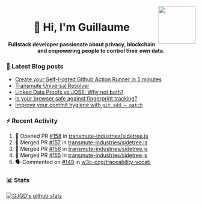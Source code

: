 <img align='right' src='https://user-images.githubusercontent.com/5713670/87202985-820dcb80-c2b6-11ea-9f56-7ec461c497c3.gif' width='100"'>

<h1 align="center">👋 Hi, I'm Guillaume</h1>
<h4 align="center">Fullstack developer passionate about privacy, blockchain and empowering people to control their own data.

### 📝 Latest Blog posts

<!-- BLOG-POST-LIST:START -->
- [Create your Self-Hosted Github Action Runner in 5 minutes](https://medium.com/@gjgd/create-your-self-hosted-github-action-runner-in-5-minutes-a9eff615edc4?source=rss-35e0d58bf235------2)
- [Transmute Universal Resolver](https://medium.com/transmute-techtalk/transmute-universal-resolver-b6c8509858f?source=rss-35e0d58bf235------2)
- [Linked Data Proofs vs JOSE: Why not both?](https://medium.com/transmute-techtalk/linked-data-proofs-vs-jose-why-not-both-1594393418cc?source=rss-35e0d58bf235------2)
- [Is your browser safe against fingerprint tracking?](https://medium.com/@gjgd/is-your-browser-safe-against-fingerprint-tracking-6126952b805b?source=rss-35e0d58bf235------2)
- [Improve your commit hygiene with `git add — patch`](https://medium.com/transmute-techtalk/improve-your-commit-hygiene-with-git-add-patch-3b7dd9c117c4?source=rss-35e0d58bf235------2)
<!-- BLOG-POST-LIST:END -->

### :zap: Recent Activity

<!--START_SECTION:activity-->
1. 💪 Opened PR [#158](https://github.com/transmute-industries/sidetree.js/pull/158) in [transmute-industries/sidetree.js](https://github.com/transmute-industries/sidetree.js)
2. 🎉 Merged PR [#157](https://github.com/transmute-industries/sidetree.js/pull/157) in [transmute-industries/sidetree.js](https://github.com/transmute-industries/sidetree.js)
3. 🎉 Merged PR [#156](https://github.com/transmute-industries/sidetree.js/pull/156) in [transmute-industries/sidetree.js](https://github.com/transmute-industries/sidetree.js)
4. 🎉 Merged PR [#155](https://github.com/transmute-industries/sidetree.js/pull/155) in [transmute-industries/sidetree.js](https://github.com/transmute-industries/sidetree.js)
5. 🗣 Commented on [#149](https://github.com/w3c-ccg/traceability-vocab/issues/149) in [w3c-ccg/traceability-vocab](https://github.com/w3c-ccg/traceability-vocab)
<!--END_SECTION:activity-->

### 📊 Stats

[![GJGD's github stats](https://github-readme-stats.vercel.app/api?username=gjgd&count_private=true&show_icons=true&custom_title=My%20Github%20Stats)](https://github.com/anuraghazra/github-readme-stats)
